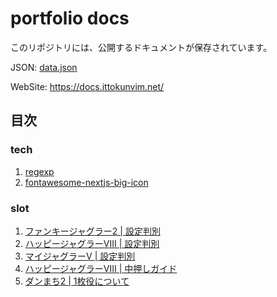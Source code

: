 # portfolio docs

このリポジトリには、公開するドキュメントが保存されています。

JSON: [data.json](data.json)

WebSite: https://docs.ittokunvim.net/

## 目次

### tech

1. [regexp](tech/regexp/index.md)
2. [fontawesome-nextjs-big-icon](tech/fontawesome-nextjs-big-icon/index.md)

### slot

1. [ファンキージャグラー2 | 設定判別](slot/fanky-jaggler2/index.md)
2. [ハッピージャグラーVⅢ | 設定判別](slot/happy-jaggler-v3/index.md)
3. [マイジャグラーV | 設定判別](slot/my-jaggler-v/index.md)
4. [ハッピージャグラーVⅢ | 中押しガイド](slot/happy-nakaoshi/index.md)
5. [ダンまち2 | 1枚役について](slot/danmachi2-1maiyaku/index.md)
